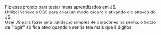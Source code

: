 Fiz esse projeto para testar meus aprendizados em JS. <br>
Utilizei variaveis CSS para criar um modo escuro e ativando ele através do JS.<br>
Usei JS para fazer uma validação simples de caracteres na senha, o botão de "login" só fica ativo quando a senha tem mais que 8 digitos.
